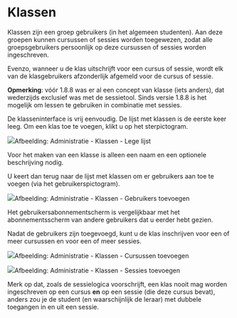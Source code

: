 # Klassen

Klassen zijn een groep gebruikers (in het algemeen studenten). Aan deze groepen kunnen cursussen of sessies worden toegewezen, zodat alle groepsgebruikers persoonlijk op deze cursussen of sessies worden ingeschreven.

Evenzo, wanneer u de klas uitschrijft voor een cursus of sessie, wordt elk van de klasgebruikers afzonderlijk afgemeld voor de cursus of sessie.

**Opmerking**: vóór 1.8.8 was er al een concept van klasse (iets anders), dat wederzijds exclusief was met de sessietool. Sinds versie 1.8.8 is het mogelijk om lessen te gebruiken in combinatie met sessies.

De klasseninterface is vrij eenvoudig. De lijst met klassen is de eerste keer leeg. Om een klas toe te voegen, klikt u op het sterpictogram.

![](../../.gitbook/assets/graficos93.png)Afbeelding: Administratie - Klassen - Lege lijst

Voor het maken van een klasse is alleen een naam en een optionele beschrijving nodig.

U keert dan terug naar de lijst met klassen om er gebruikers aan toe te voegen (via het gebruikerspictogram).

![](../../.gitbook/assets/graficos94.png)Afbeelding: Administratie - Klassen - Gebruikers toevoegen

Het gebruikersabonnementscherm is vergelijkbaar met het abonnementsscherm van andere gebruikers dat u eerder hebt gezien.

Nadat de gebruikers zijn toegevoegd, kunt u de klas inschrijven voor een of meer cursussen en voor een of meer sessies.

![](../../.gitbook/assets/graficos95.png)Afbeelding: Administratie - Klassen - Cursussen toevoegen

![](../../.gitbook/assets/graficos96.png)Afbeelding: Administratie - Klassen - Sessies toevoegen

Merk op dat, zoals de sessielogica voorschrijft, een klas nooit mag worden ingeschreven op een cursus **en** op een sessie (die deze cursus bevat), anders zou je de student (en waarschijnlijk de leraar) met dubbele toegangen in en uit een sessie.
